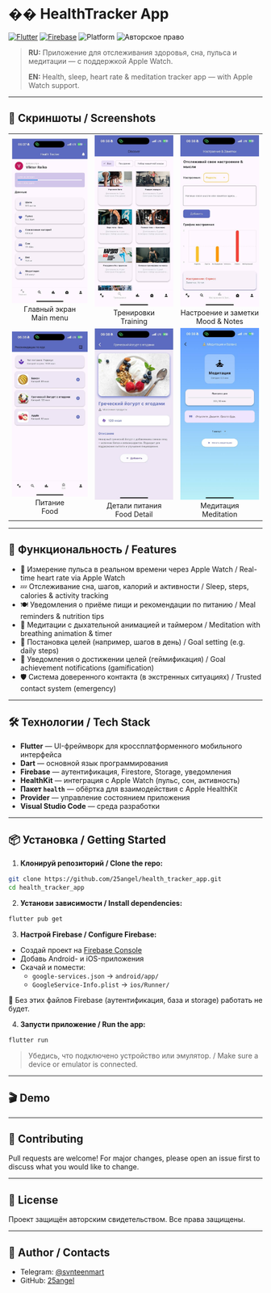 # �� HealthTracker App

[![Flutter](https://img.shields.io/badge/Flutter-3.0%2B-blue?logo=flutter)](https://flutter.dev/) [![Firebase](https://img.shields.io/badge/Firebase-Enabled-yellow?logo=firebase)](https://firebase.google.com/) ![Platform](https://img.shields.io/badge/platform-iOS%20%7C%20Android%20%7C%20macOS%20%7C%20Web-lightgrey) ![Авторское право](https://img.shields.io/badge/%D0%90%D0%B2%D1%82%D0%BE%D1%80%D1%81%D0%BA%D0%BE%D0%B5%20%D0%BF%D1%80%D0%B0%D0%B2%D0%BE-%D0%B7%D0%B0%D1%89%D0%B8%D1%89%D0%B5%D0%BD%D0%BE-blue)

> **RU:** Приложение для отслеживания здоровья, сна, пульса и медитации — с поддержкой Apple Watch.
> 
> **EN:** Health, sleep, heart rate & meditation tracker app — with Apple Watch support.

---

## 📸 Скриншоты / Screenshots

<table>
  <tr>
    <td align="center">
      <a href="screenshots/main_menu.jpg"><img src="screenshots/main_menu.jpg" width="180"/></a><br/>
      Главный экран<br/>Main menu
    </td>
    <td align="center">
      <a href="screenshots/training_menu.jpg"><img src="screenshots/training_menu.jpg" width="180"/></a><br/>
      Тренировки<br/>Training
    </td>
    <td align="center">
      <a href="screenshots/mood_notes.jpg"><img src="screenshots/mood_notes.jpg" width="180"/></a><br/>
      Настроение и заметки<br/>Mood & Notes
    </td>
  </tr>
  <tr>
    <td align="center">
      <a href="screenshots/foot_menu.jpg"><img src="screenshots/foot_menu.jpg" width="180"/></a><br/>
      Питание<br/>Food
    </td>
    <td align="center">
      <a href="screenshots/foot_detail.jpg"><img src="screenshots/foot_detail.jpg" width="180"/></a><br/>
      Детали питания<br/>Food Detail
    </td>
    <td align="center">
      <a href="screenshots/meditation.jpg"><img src="screenshots/meditation.jpg" width="180"/></a><br/>
      Медитация<br/>Meditation
    </td>
  </tr>
</table>

---

## 🚀 Функциональность / Features

- 🔬 Измерение пульса в реальном времени через Apple Watch / Real-time heart rate via Apple Watch
- 💤 Отслеживание сна, шагов, калорий и активности / Sleep, steps, calories & activity tracking
- 🍽 Уведомления о приёме пищи и рекомендации по питанию / Meal reminders & nutrition tips
- 🧘 Медитации с дыхательной анимацией и таймером / Meditation with breathing animation & timer
- 🎯 Постановка целей (например, шагов в день) / Goal setting (e.g. daily steps)
- 🔔 Уведомления о достижении целей (геймификация) / Goal achievement notifications (gamification)
- 🛡 Система доверенного контакта (в экстренных ситуациях) / Trusted contact system (emergency)

---

## 🛠 Технологии / Tech Stack

- **Flutter** — UI-фреймворк для кроссплатформенного мобильного интерфейса
- **Dart** — основной язык программирования
- **Firebase** — аутентификация, Firestore, Storage, уведомления
- **HealthKit** — интеграция с Apple Watch (пульс, сон, активность)
- **Пакет `health`** — обёртка для взаимодействия с Apple HealthKit
- **Provider** — управление состоянием приложения
- **Visual Studio Code** — среда разработки

---

## 📦 Установка / Getting Started

1. **Клонируй репозиторий / Clone the repo:**

```bash
git clone https://github.com/25angel/health_tracker_app.git
cd health_tracker_app
```

2. **Установи зависимости / Install dependencies:**

```bash
flutter pub get
```

3. **Настрой Firebase / Configure Firebase:**
- Создай проект на [Firebase Console](https://console.firebase.google.com)
- Добавь Android- и iOS-приложения
- Скачай и помести:
  - `google-services.json` → `android/app/`
  - `GoogleService-Info.plist` → `ios/Runner/`

📌 Без этих файлов Firebase (аутентификация, база и storage) работать не будет.

4. **Запусти приложение / Run the app:**

```bash
flutter run
```

> Убедись, что подключено устройство или эмулятор. / Make sure a device or emulator is connected.

---

## 🎬 Demo

<!-- Optionally add a GIF or video link here -->
<!-- ![Demo](demo/demo.gif) -->

---

## 🤝 Contributing

Pull requests are welcome! For major changes, please open an issue first to discuss what you would like to change.

---

## 📄 License

Проект защищён авторским свидетельством. Все права защищены.

---

## 👤 Author / Contacts

- Telegram: [@svnteenmart](https://t.me/svnteenmart)
- GitHub: [25angel](https://github.com/25angel)
